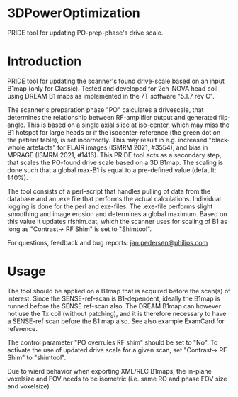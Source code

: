 # 3DPowerOptimization
PRIDE tool for updating PO-prep-phase's drive scale. 

# Introduction
PRIDE tool for updating the scanner's found drive-scale based on an input B1map (only for Classic). Tested and developed for 2ch-NOVA head coil using DREAM B1 maps as implemented in the 7T software "5.1.7 rev C".
	
The scanner's preparation phase "PO" calculates a drivescale, that determines the relationship between RF-amplifier output and generated flip-angle. This is based on a single axial slice at iso-center, which may miss the B1 hotspot for large heads or if the isocenter-reference (the green dot on the patient table), is set incorrectly. This may result in e.g. increased "black-whole artefacts" for FLAIR images (ISMRM 2021, #3554), and bias in MPRAGE (ISMRM 2021, #1416). This PRIDE tool acts as a secondary step, that scales the PO-found drive scale based on a 3D B1map. The scaling is done such that a global max-B1 is equal to a pre-defined value (default: 140%).

The tool consists of a perl-script that handles pulling of data from the database and an .exe file that performs the actual calculations. Individual logging is done for the perl and exe-files. The .exe-file performs slight smoothing and image erosion and determines a global maximum. Based on this value it updates rfshim.dat, which the scanner uses for scaling of B1 as long as "Contrast-> RF Shim" is set to "Shimtool".
	
For questions, feedback and bug reports: jan.pedersen@philips.com
	

# Usage
The tool should be applied on a B1map that is acquired before the scan(s) of interest. Since the SENSE-ref-scan is B1-dependent, ideally the B1map is runned before the SENSE ref-scan also. The DREAM B1map can however not use the Tx coil (without patching), and it is therefore necessary to have a SENSE-ref scan before the B1 map also. See also example ExamCard for reference.
	
The control parameter "PO overrules RF shim" should be set to "No". To activate the use of updated drive scale for a given scan, set "Contrast-> RF Shim" to "shimtool". 
  
  Due to wierd behavior when exporting XML/REC B1maps, the in-plane voxelsize and FOV needs to be isometric (i.e. same RO and phase FOV size and voxelsize).
